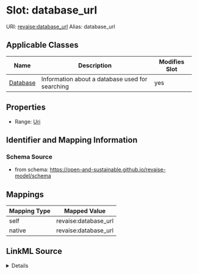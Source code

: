 

# Slot: database_url 



URI: [revaise:database_url](https://open-and-sustainable.github.io/revaise-model/schema/database_url)
Alias: database_url

<!-- no inheritance hierarchy -->





## Applicable Classes

| Name | Description | Modifies Slot |
| --- | --- | --- |
| [Database](Database.md) | Information about a database used for searching |  yes  |






## Properties

* Range: [Uri](Uri.md)




## Identifier and Mapping Information






### Schema Source


* from schema: https://open-and-sustainable.github.io/revaise-model/schema




## Mappings

| Mapping Type | Mapped Value |
| ---  | ---  |
| self | revaise:database_url |
| native | revaise:database_url |




## LinkML Source

<details>
```yaml
name: database_url
from_schema: https://open-and-sustainable.github.io/revaise-model/schema
rank: 1000
alias: database_url
domain_of:
- Database
range: uri

```
</details>